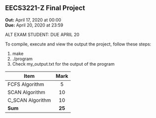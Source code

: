 ## EECS3221-Z Final Project
**Out:** April 17, 2020 at 00:00  
**Due:** April 20, 2020 at 23:59

ALT EXAM STUDENT: DUE APRIL 20

To compile, execute and view the output the project, follow these steps:
1. make
2. ./program
3. Check my_output.txt for the output of the program



| Item        | Mark           |
| ------------- |:-------------:|
| FCFS Algorithm      | 5 |
| SCAN Algorithm      | 10 |
| C_SCAN Algorithm    | 10 |
| **Sum**             | **25** | # DiscScheduling
